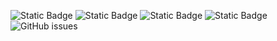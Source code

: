 ![Static Badge](https://img.shields.io/badge/blacklists-60-000000) ![Static Badge](https://img.shields.io/badge/blacklisted-2985790-cc0000) ![Static Badge](https://img.shields.io/badge/whitelisted-2242-00CC00) ![Static Badge](https://img.shields.io/badge/streaming_blacklist-28106-000000) ![GitHub issues](https://img.shields.io/github/issues/fabriziosalmi/blacklists)
